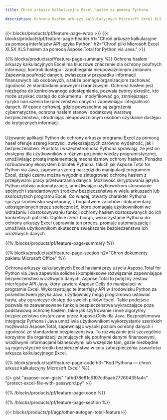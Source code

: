 ```yaml
---
title: Chroń arkusze kalkulacyjne Excel hasłem za pomocą Pythona 

description: Ochrona hasłem arkuszy kalkulacyjnych Microsoft Excel XLS XLSX za pośrednictwem aplikacji Python. Zastosuj hasło z łatwością.
---
```


{{< blocks/products/pf/feature-page-wrap >}}
{{< blocks/products/pf/feature-page-header h1="Chroń arkusze kalkulacyjne za pomocą interfejsów API języka Python" h2="Chroń pliki Microsoft Excel XLSX XLS hasłem za pomocą Aspose.Total for Python via Java." >}}

{{% blocks/products/pf/feature-page-summary %}}
Ochrona hasłem arkuszy kalkulacyjnych Excel ma kluczowe znaczenie dla ochrony poufnych informacji, kontroli dostępu i zapobiegania nieupoważnionym zmianom. Zapewnia poufność danych, zwłaszcza w przypadku informacji finansowych lub osobowych, a także pomaga organizacjom zachować zgodność ze standardami prawnymi i branżowymi. Ochrona hasłem jest niezbędna do kontrolowanego udostępniania, pozwala twórcy określić, kto może uzyskać dostęp do dokumentu i modyfikować go, zmniejszając ryzyko naruszenia bezpieczeństwa danych i zapewniając integralność danych. W epoce cyfrowej, gdzie powszechne są zagrożenia cybernetyczne, ochrona hasłem stanowi dodatkową warstwę bezpieczeństwa, utrudniając nieupoważnionym osobom uzyskanie dostępu do krytycznych informacji. <br /><br />

Używanie aplikacji Python do ochrony arkuszy programu Excel za pomocą haseł oferuje szereg korzyści, zwiększających zarówno wydajność, jak i bezpieczeństwo. Prostota i wszechstronność Pythona sprawiają, że jest on dostępny dla użytkowników o różnym poziomie wiedzy programistycznej, umożliwiając prostą implementację mechanizmów ochrony hasłem. Ponadto rozbudowany ekosystem bibliotek Pythona, takich jak Aspose.Total for Python via Java, zapewnia szereg narzędzi do manipulacji programem Excel, dzięki czemu można wygodnie zintegrować ochronę hasłem z przepływami pracy przetwarzania danych. Możliwość skryptowania języka Python ułatwia automatyzację, umożliwiając użytkownikom stosowanie spójnych i standardowych środków bezpieczeństwa w wielu arkuszach lub skoroszytach programu Excel. Co więcej, otwarty charakter Pythona sprzyja środowisku współpracy, z bogactwem zasobów i dokumentacji udostępnionych przez społeczność, które pomagają użytkownikom we wdrażaniu i dostosowywaniu funkcji ochrony hasłem dostosowanych do ich konkretnych potrzeb. Ogólnie rzecz biorąc, wykorzystanie Pythona do ochrony arkuszy Excel usprawnia ten proces, promuje automatyzację i umożliwia użytkownikom skuteczne zwiększanie bezpieczeństwa ich wrażliwych danych.

{{% /blocks/products/pf/feature-page-summary  %}}



{{% blocks/products/pf/feature-page-section  h2="Chroń dokumenty pakietu Microsoft Office" %}}

Ochrona arkuszy kalkulacyjnych Excel hasłami przy użyciu Aspose.Total for Python via Java zapewnia solidne i kompleksowe rozwiązanie zapewniające bezpieczeństwo wrażliwych danych. Aspose.Total to potężny zestaw interfejsów API Java, który zawiera Aspose.Cells do manipulacji w programie Excel. Wykorzystując te interfejsy API w środowisku Python za pośrednictwem języka Java, użytkownicy mogą programowo ustawiać hasła, aby ograniczyć dostęp do swoich plików Excel. Takie podejście pozwala na zaawansowane funkcje bezpieczeństwa wykraczające poza podstawową ochronę hasłem, takie jak szyfrowanie i inne algorytmy bezpieczeństwa dostarczane przez Aspose.Cells dla Java. Bezproblemowa integracja Pythona i Java umożliwia użytkownikom wykorzystanie szerokich możliwości Aspose.Total, zapewniając wysoki poziom ochrony danych i zgodność ze standardami bezpieczeństwa. To rozwiązanie jest szczególnie korzystne dla organizacji zajmujących się poufnymi danymi finansowymi, wrażliwymi informacjami biznesowymi lub wszędzie tam, gdzie niezbędne są rygorystyczne środki bezpieczeństwa w celu zabezpieczenia zawartości arkusza kalkulacyjnego Excel.

{{% blocks/products/pf/feature-page-code h3="Kod Pythona — chroń arkusz kalkulacyjny Microsoft Excel" %}}

{{< gist "aspose-com-gists" "afbd78e81c5107cd5aab27260435fa4c" "protect-excel-file-with-password.py" >}}

{{% /blocks/products/pf/feature-page-code  %}}

{{% /blocks/products/pf/feature-page-section %}}

{{< blocks/products/pf/agp/other-autogen-total-feature>}}
